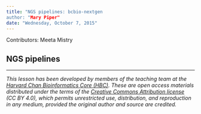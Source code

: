 ```yaml
---
title: "NGS pipelines: bcbio-nextgen
author: "Mary Piper"
date: "Wednesday, October 7, 2015"
---
```


Contributors: Meeta Mistry


## NGS pipelines







***
*This lesson has been developed by members of the teaching team at the [Harvard Chan Bioinformatics Core (HBC)](http://bioinformatics.sph.harvard.edu/). These are open access materials distributed under the terms of the [Creative Commons Attribution license](https://creativecommons.org/licenses/by/4.0/) (CC BY 4.0), which permits unrestricted use, distribution, and reproduction in any medium, provided the original author and source are credited.*
